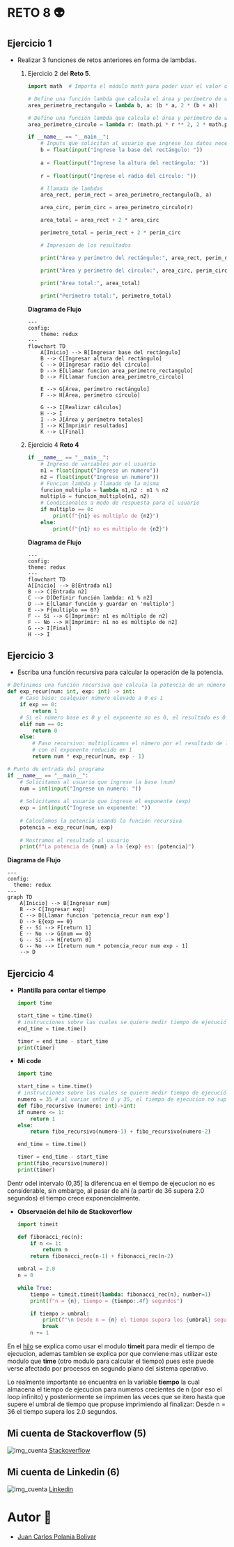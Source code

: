 # RETO 8 👽

## Ejercicio 1
- Realizar 3 funciones de retos anteriores en forma de lambdas.
  1. Ejercicio 2 del **Reto 5**.
        ```python
        import math  # Importa el módulo math para poder usar el valor de pi (π)

        # Define una función lambda que calcula el área y perímetro de un rectángulo dados su base (b) y altura (a)
        area_perimetro_rectangulo = lambda b, a: (b * a, 2 * (b + a))

        # Define una función lambda que calcula el área y perímetro de un círculo dado su radio (r)
        area_perimetro_circulo = lambda r: (math.pi * r ** 2, 2 * math.pi * r)

        if __name__ == "__main__":
            # Inputs que solicitan al usuario que ingrese los datos necesarios para el calculo y la convierte a float
            b = float(input("Ingrese la base del rectángulo: "))
            
            a = float(input("Ingrese la altura del rectángulo: "))
            
            r = float(input("Ingrese el radio del círculo: "))

            # llamada de lambdas
            area_rect, perim_rect = area_perimetro_rectangulo(b, a)

            area_circ, perim_circ = area_perimetro_circulo(r)

            area_total = area_rect + 2 * area_circ

            perimetro_total = perim_rect + 2 * perim_circ

            # Impresion de los resultados

            print("Área y perímetro del rectángulo:", area_rect, perim_rect)

            print("Área y perímetro del círculo:", area_circ, perim_circ)
            
            print("Área total:", area_total)

            print("Perímetro total:", perimetro_total)

        ```

        **Diagrama de Flujo**
        ``` mermaid
        ---
        config:
            theme: redux
        ---
        flowchart TD
            A[Inicio] --> B[Ingresar base del rectángulo]
            B --> C[Ingresar altura del rectángulo]
            C --> D[Ingresar radio del círculo]
            D --> E[Llamar funcion area_perimetro_rectangulo]
            D --> F[Llamar funcion area_perimetro_circulo]

            E --> G[Área, perímetro rectángulo]
            F --> H[Área, perímetro círculo]
            
            G --> I[Realizar cálculos]
            H --> I
            I --> J[Área y perímetro totales]
            I --> K[Imprimir resultados]
            K --> L[Final]
        ```

  2. Ejercicio 4 **Reto 4**

        ```python
        if __name__ == "__main__":
            # Ingreso de variables por el usuario
            n1 = float(input("Ingrese un numero"))
            n2 = float(input("Ingrese un numero"))
            # Funcion lambda y llamado de la misma 
            funcion_multiplo = lambda n1,n2 : n1 % n2
            multiplo = funcion_multiplo(n1, n2)
            # Condicionales a modo de respuesta para el usuario
            if multiplo == 0:
                print(f"{n1} es multiplo de {n2}")
            else:
                print(f"{n1} no es multiplo de {n2}")
        ```
        **Diagrama de Flujo**
        ``` mermaid
        ---
        config:
        theme: redux
        ---
        flowchart TD
        A[Inicio] --> B[Entrada n1]
        B --> C[Entrada n2]
        C --> D[Definir función lambda: n1 % n2]
        D --> E[Llamar función y guardar en 'multiplo']
        E --> F{multiplo == 0?}
        F -- Sí --> G[Imprimir: n1 es múltiplo de n2]
        F -- No --> H[Imprimir: n1 no es múltiplo de n2]
        G --> I[Final]
        H --> I

        ```

## Ejercicio 3
- Escriba una función recursiva para calcular la operación de la potencia.
```python
# Definimos una función recursiva que calcula la potencia de un número entero
def exp_recur(num: int, exp: int) -> int:
    # Caso base: cualquier número elevado a 0 es 1
    if exp == 0:
        return 1
    # Si el número base es 0 y el exponente no es 0, el resultado es 0
    elif num == 0:
        return 0
    else:
        # Paso recursivo: multiplicamos el número por el resultado de llamarse a sí misma
        # con el exponente reducido en 1
        return num * exp_recur(num, exp - 1)

# Punto de entrada del programa
if __name__ == "__main__":
    # Solicitamos al usuario que ingrese la base (num)
    num = int(input("Ingrese un numero: "))
    
    # Solicitamos al usuario que ingrese el exponente (exp)
    exp = int(input("Ingrese un exponente: "))
    
    # Calculamos la potencia usando la función recursiva
    potencia = exp_recur(num, exp)
    
    # Mostramos el resultado al usuario
    print(f"La potencia de {num} a la {exp} es: {potencia}")

```
**Diagrama de Flujo**
``` mermaid
---
config:
  theme: redux
---
graph TD
    A[Inicio] --> B[Ingresar num]
    B --> C[Ingresar exp]
    C --> D[Llamar funcion 'potencia_recur num exp']
    D --> E{exp == 0}
    E -- Sí --> F[return 1]
    E -- No --> G{num == 0}
    G -- Sí --> H[return 0]
    G -- No --> I[return num * potencia_recur num exp - 1] 
    --> D

```

## Ejercicio 4

- **Plantilla para contar el tiempo**
    ```python
    import time

    start_time = time.time()
    # instrucciones sobre las cuales se quiere medir tiempo de ejecución
    end_time = time.time()

    timer = end_time - start_time
    print(timer)
    ```
- **Mi code**
    ```python
    import time

    start_time = time.time()
    # instrucciones sobre las cuales se quiere medir tiempo de ejecución
    numero = 35 # al variar entre 0 y 35, el tiempo de ejecucion no supero los 2.0 segundos
    def fibo_recursivo (numero: int)->int:
    if numero <= 1:
        return 1
    else:
        return fibo_recursivo(numero-1) + fibo_recursivo(numero-2)
    
    end_time = time.time()

    timer = end_time - start_time
    print(fibo_recursivo(numero))
    print(timer)
    ```
Dentr odel intervalo (0,35] la diferencua en el tiempo de  ejecucion no es considerable, sin embargo, al pasar de ahi (a partir de 36 supera 2.0 segundos) el tiempo crece exponencialmente.

- **Observación del hilo de Stackoverflow**

    ```python
    import timeit

    def fibonacci_rec(n):
        if n <= 1:
            return n
        return fibonacci_rec(n-1) + fibonacci_rec(n-2)

    umbral = 2.0
    n = 0

    while True:
        tiempo = timeit.timeit(lambda: fibonacci_rec(n), number=1)
        print(f"n = {n}, tiempo = {tiempo:.4f} segundos")

        if tiempo > umbral:
            print(f"\n Desde n = {n} el tiempo supera los {umbral} segundos.")
            break
        n += 1
    ```
En el [hilo](https://stackoverflow.com/questions/8220801/how-to-use-timeit-module) se explica como usar el modulo **timeit** para medir el tiempo de ejecucion, ademas tambien se explica por que conviene mas utilizar este modulo que **time** (otro modulo para calcular el tiempo) pues este puede verse afectado por procesos en segundo plano del sistema operativo.

Lo realmente importante se encuentra en la variable **tiempo** la cual almacena el tiempo de ejecucion para numeros crecientes de n (por eso el loop infinito) y posteriormente se imprimen las veces que se itero hasta que supere el umbral de tiempo que propuse imprimiendo al finalizar: Desde n = 36 el tiempo supera los 2.0 segundos.

## Mi cuenta de Stackoverflow (5)
![img_cuenta](stack.png)
[Stackoverflow](https://stackoverflow.com/users/31033491/juan-carlos-polania-bolivar)

## Mi cuenta de Linkedin (6)
![img_cuenta](linkedin.png)
[Linkedin](https://www.linkedin.com/in/juan-carlos-polania-bolivar-9733b1373/)

# Autor 🤖
- [Juan Carlos Polania Bolivar](https://github.com/Ciyuang)
